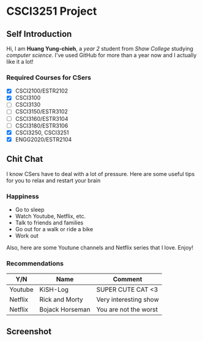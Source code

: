 # CSCI3251 Project
## Self Introduction
Hi, I am **Huang Yung-chieh**, a *year 2* student from *Shaw College* studying *computer science*.
I've used GitHub for more than a year now and I actually like it a lot!
### Required Courses for CSers
- [x] CSCI2100/ESTR2102
- [x] CSCI3100
- [ ] CSCI3130
- [ ] CSCI3150/ESTR3102
- [ ] CSCI3160/ESTR3104
- [ ] CSCI3180/ESTR3106
- [x] CSCI3250, CSCI3251
- [x] ENGG2020/ESTR2104
## Chit Chat
I know CSers have to deal with a lot of pressure.
Here are some useful tips for you to relax and restart your brain
### Happiness
* Go to sleep
* Watch Youtube, Netflix, etc.
* Talk to friends and families
* Go out for a walk or ride a bike
* Work out

Also, here are some Youtune channels and Netflix series that I love. Enjoy!
### Recommendations
Y/N|Name|Comment
---|---|---
Youtube|KiSH-Log|SUPER CUTE CAT <3
Netflix|Rick and Morty|Very interesting show
Netflix|Bojack Horseman|You are not the worst
## Screenshot
